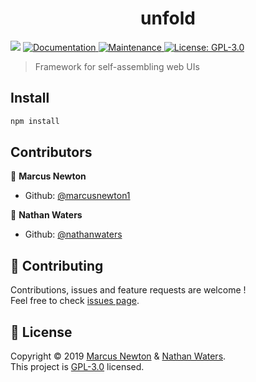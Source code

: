 <h1 align="center">unfold</h1>
<p>
  <img src="https://img.shields.io/badge/version-0.0.1-blue.svg?cacheSeconds=2592000" />
  <a href="https://github.com/marcusnewton1/unfold#readme">
    <img alt="Documentation" src="https://img.shields.io/badge/documentation-yes-brightgreen.svg" target="_blank" />
  </a>
  <a href="https://github.com/marcusnewton1/unfold/graphs/commit-activity">
    <img alt="Maintenance" src="https://img.shields.io/badge/Maintained%3F-yes-green.svg" target="_blank" />
  </a>
  <a href="https://github.com/marcusnewton1/unfold/blob/master/LICENSE">
    <img alt="License: GPL-3.0" src="https://img.shields.io/badge/License-GPL-3.0-yellow.svg" target="_blank" />
  </a>
</p>

> Framework for self-assembling web UIs

## Install

```sh
npm install
```

## Contributors

👤 **Marcus Newton**

- Github: [@marcusnewton1](https://github.com/marcusnewton1)

👤 **Nathan Waters**

- Github: [@nathanwaters](https://github.com/nathanwaters)

## 🤝 Contributing

Contributions, issues and feature requests are welcome !<br />Feel free to check [issues page](https://github.com/marcusnewton1/unfold/issues).

## 📝 License

Copyright © 2019 [Marcus Newton](https://github.com/marcusnewton1) & [Nathan Waters](https://github.com/nathanwaters).<br />
This project is [GPL-3.0](https://github.com/marcusnewton1/unfold/blob/master/LICENSE) licensed.
